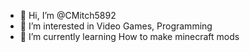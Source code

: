 - 👋 Hi, I’m @CMitch5892
- 👀 I’m interested in Video Games, Programming
- 🌱 I’m currently learning How to make minecraft mods

<!---
CMitch5892/CMitch5892 is a ✨ special ✨ repository because its `README.md` (this file) appears on your GitHub profile.
You can click the Preview link to take a look at your changes.
--->
